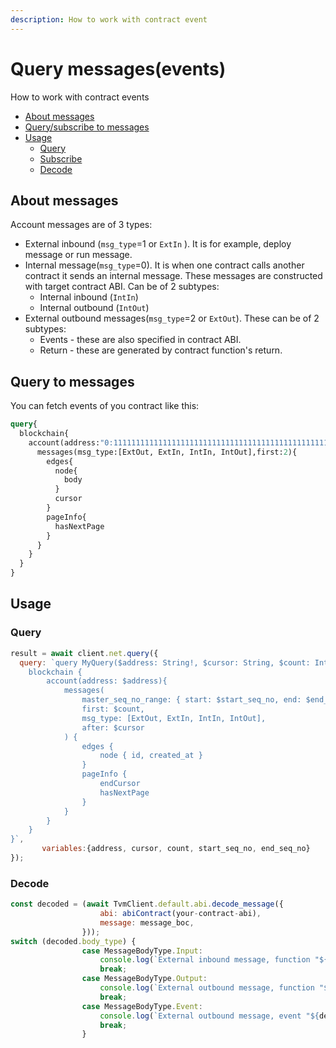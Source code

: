 ```yaml
---
description: How to work with contract event
---
```


# Query messages(events)

How to work with contract events

* [About messages](work_with_events.md#about-messages)
* [Query/subscribe to messages](work_with_events.md#query-subscribe-to-messages)
* [Usage](work_with_events.md#usage)
  * [Query](work_with_events.md#query)
  * [Subscribe](work_with_events.md#subscribe)
  * [Decode](work_with_events.md#decode)

## About messages

Account messages are of 3 types:

* External inbound (`msg_type`=1 or `ExtIn` ). It is for example, deploy message or run message.
* Internal message(`msg_type`=0). It is when one contract calls another contract it sends an internal message. These messages are constructed with target contract ABI. Can be of 2 subtypes:
  * Internal inbound (`IntIn`)
  * Internal outbound (`IntOut`)
* External outbound messages(`msg_type`=2 or `ExtOut`). These can be of 2 subtypes:
  * Events - these are also specified in contract ABI.
  * Return - these are generated by contract function's return.

## Query to messages

You can fetch events of you contract like this:

```graphql
query{
  blockchain{
    account(address:"0:1111111111111111111111111111111111111111111111111111111111111111"){
      messages(msg_type:[ExtOut, ExtIn, IntIn, IntOut],first:2){
        edges{
          node{
            body
          }
          cursor
        }
        pageInfo{
          hasNextPage
        }
      }
    }
  }
}
```

## Usage

### Query

```javascript
result = await client.net.query({
  query: `query MyQuery($address: String!, $cursor: String, $count: Int, $start_seq_no: Int, end_seq_no: Int) {
    blockchain {
        account(address: $address){
            messages(
                master_seq_no_range: { start: $start_seq_no, end: $end_seq_no }
                first: $count,
                msg_type: [ExtOut, ExtIn, IntIn, IntOut],
                after: $cursor
            ) {
                edges {
                    node { id, created_at }
                }
                pageInfo {
                    endCursor
                    hasNextPage
                }
            }
        }
    }
}`,
       variables:{address, cursor, count, start_seq_no, end_seq_no}
}); 
```

### Decode

```javascript
const decoded = (await TvmClient.default.abi.decode_message({
                    abi: abiContract(your-contract-abi),
                    message: message_boc,
                }));
switch (decoded.body_type) {
                case MessageBodyType.Input:
                    console.log(`External inbound message, function "${decoded.name}", parameters: `, JSON.stringify(decoded.value));
                    break;
                case MessageBodyType.Output:
                    console.log(`External outbound message, function "${decoded.name}", result`, JSON.stringify(decoded.value));
                    break;
                case MessageBodyType.Event:
                    console.log(`External outbound message, event "${decoded.name}", parameters`, JSON.stringify(decoded.value));
                    break;
                }
```
